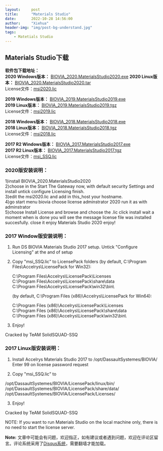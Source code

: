 ```yaml
---
layout:     post
title:      "Materials Studio"
date:       2022-10-28 14:56:00
author:     "Xiehua"
header-img: "img/post-bg-understand.jpg"
tags:
    - Matetials Studio
---
```

## Materials Studio下载

**软件包下载地址：**  
**2020 Windows版本：** [BIOVIA_2020.MaterialsStudio2020.exe][2]
**2020 Linux版本：** [BIOVIA_2020.MaterialsStudio2020.tar][13]  
License文件：[msi2020.lic][3]

**2019 Windows版本：** [BIOVIA_2019.MaterialsStudio2019.exe][4]  
**2019 Linux版本：** [BIOVIA_2019.MaterialsStudio2019.tgz][5]  
License文件：[msi2019.lic][6]

**2018 Windows版本：** [BIOVIA_2018.MaterialsStudio2018.exe][7]  
**2018 Linux版本：** [BIOVIA_2018.MaterialsStudio2018.tgz][8]  
License文件：[msi2018.lic][9]

**2017 R2 Windows版本：** [BIOVIA_2017.MaterialsStudio2017.exe][10]  
**2017 R2 Linux版本：** [BIOVIA_2017.MaterialsStudio2017.tgz][11]  
License文件：[msi_SSQ.lic][12]

### 2020版安装说明：
1)install BIOVIA_2020.MaterialsStudio2020  
2)choose in the Start The Gateway now, with default security Settings and install untick configure Licensing finish.  
3)edit the msi2020.lic and add in this_host your hostname.  
4)go start menu biovia choose license adminstrator 2020 run it as with adminstrator  
5)choose Install License and browse and choose the .lic click install wait a moment when is done you will see the message license file was installed succesfully. close it enjoy Materials Studio 2020 enjoy!

### 2017 Window版安装说明：

1. Run DS BIOVIA Materials Studio 2017 setup. Untick "Configure Licensing" at the and of setup

2. Copy "msi_SSQ.lic" to LicensePack folders
   (by default, C:\Program Files\Accelrys\LicensePack for Win32):

	C:\Program Files\Accelrys\LicensePack\Licenses\
	C:\Program Files\Accelrys\LicensePack\share\data\
	C:\Program Files\Accelrys\LicensePack\win32\bin\

   (by default, C:\Program Files (x86)\Accelrys\LicensePack for Win64):

	C:\Program Files (x86)\Accelrys\LicensePack\Licenses\
	C:\Program Files (x86)\Accelrys\LicensePack\share\data\
	C:\Program Files (x86)\Accelrys\LicensePack\win32\bin\

3. Enjoy!

Cracked by TeAM SolidSQUAD-SSQ

### 2017 Linux版安装说明：

1. Install Accelrys Materials Studio 2017 to /opt/DassaultSystemes/BIOVIA/
   Enter 99 on license password request

2. Copy "msi_SSQ.lic" to

 /opt/DassaultSystemes/BIOVIA/LicensePack/linux/bin/
 /opt/DassaultSystemes/BIOVIA/LicensePack/share/data/
 /opt/DassaultSystemes/BIOVIA/LicensePack/Licenses/

3. Enjoy!

Cracked by TeAM SolidSQUAD-SSQ

NOTE: If you want to run Materials Studio on the local machine only, there is no need to start the license server.

**Note:** 文章中可能会有问题，欢迎指正，如有建议或者遇到问题，欢迎在评论区留言。评论系统采用了[Disqus系统][1]，需要翻墙才能加载。

[1]:https://disqus.com/
[2]:https://stnuceducn-my.sharepoint.com/:u:/g/personal/1007034138_st_nuc_edu_cn/ERMqOs2CUNJBgO2EENC8H_MB-2nwVrlkZc7_ewkxJYrd2Q?e=J3BpRK
[3]:https://stnuceducn-my.sharepoint.com/:u:/g/personal/1007034138_st_nuc_edu_cn/ERiaDFBabVlKlQKwj8i37-sBGHpkWF_B_81CxG6uZwNOSA?e=dbJmgD
[4]:https://stnuceducn-my.sharepoint.com/:u:/g/personal/1007034138_st_nuc_edu_cn/EWVWkBDYHtVEnoe-yeAtT0YBAmK2GoJIgbaMMVoDv9inLA?e=D4jaAZ
[5]:https://stnuceducn-my.sharepoint.com/:u:/g/personal/1007034138_st_nuc_edu_cn/Edi1RGSK-0NBpTgpiQwwALIBV-8zmeZKx5IMxBcIIQImvw?e=3RFdv5
[6]:https://stnuceducn-my.sharepoint.com/:u:/g/personal/1007034138_st_nuc_edu_cn/ETQHlhDbH_5ArXrBE6sGj-kBmYojbAKfHFHrb9AcypClzQ?e=ov4ZqJ
[7]:https://stnuceducn-my.sharepoint.com/:u:/g/personal/1007034138_st_nuc_edu_cn/EcDuKYDdIGBGrC2dJMVTSbYBUFj-fQ56HDwmjWz8PlfuEA?e=3UoFva
[8]:https://stnuceducn-my.sharepoint.com/:u:/g/personal/1007034138_st_nuc_edu_cn/ERHfYuFcel1InHITEJNcnYgBi1sZgpLiDPmI1ilU5SHReQ?e=TPhCXb
[9]:https://stnuceducn-my.sharepoint.com/:u:/g/personal/1007034138_st_nuc_edu_cn/EXVG5fEbnthPp_9_DiUl_xIBklzAmV2_lE2J5Dhm0pOpfQ?e=XDhLyf
[10]:https://stnuceducn-my.sharepoint.com/:u:/g/personal/1007034138_st_nuc_edu_cn/EdYOS2Was-1CqS6rjDbrU28BKmLVeA01fjbvgwrtoEpPmQ?e=ILsRai
[11]:https://stnuceducn-my.sharepoint.com/:u:/g/personal/1007034138_st_nuc_edu_cn/ERUwKvKC4JtAgK3E3SC2DogBGo0u6sb3xCMZSFg52BMxSw?e=LIkmnT
[12]:https://stnuceducn-my.sharepoint.com/:u:/g/personal/1007034138_st_nuc_edu_cn/ESNq7a0A6H5OquUabWyxARwBjuS1BGz_dCF7KrdAA1cYrA?e=a7AbVl
[13]:https://stnuceducn-my.sharepoint.com/:u:/g/personal/1007034138_st_nuc_edu_cn/ES64NeO4JxxEsvTeIE27r1ABE8I71JxmdIPr-jMVXPvuiA?e=zE0gyp
